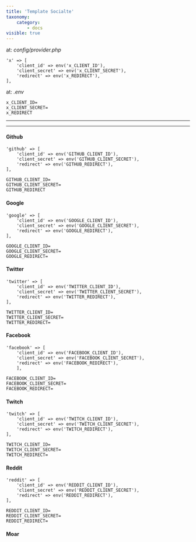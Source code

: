 ```yaml
---
title: 'Template Socialte'
taxonomy:
    category:
        - docs
visible: true
---
```


at: _config/provider.php_

```
'x' => [
    'client_id' => env('x_CLIENT_ID'),
    'client_secret' => env('x_CLIENT_SECRET'),
    'redirect' => env('x_REDIRECT'),
],
```

at: _.env_
```
x_CLIENT_ID=
x_CLIENT_SECRET=
x_REDIRECT
```

-----------------------------------------------------

-----------------------------------------------------

#### Github

```
'github' => [
    'client_id' => env('GITHUB_CLIENT_ID'),
    'client_secret' => env('GITHUB_CLIENT_SECRET'),
    'redirect' => env('GITHUB_REDIRECT'),
],
```

```
GITHUB_CLIENT_ID=
GITHUB_CLIENT_SECRET=
GITHUB_REDIRECT
```

#### Google

```
'google' => [
    'client_id' => env('GOOGLE_CLIENT_ID'),
    'client_secret' => env('GOOGLE_CLIENT_SECRET'),
    'redirect' => env('GOOGLE_REDIRECT'),
],
```

```
GOOGLE_CLIENT_ID=
GOOGLE_CLIENT_SECRET=
GOOGLE_REDIRECT=
```

#### Twitter

```
'twitter' => [
    'client_id' => env('TWITTER_CLIENT_ID'),
    'client_secret' => env('TWITTER_CLIENT_SECRET'),
    'redirect' => env('TWITTER_REDIRECT'),
],
```

```
TWITTER_CLIENT_ID=
TWITTER_CLIENT_SECRET=
TWITTER_REDIRECT=
```

    
#### Facebook

```
'facebook' => [
    'client_id' => env('FACEBOOK_CLIENT_ID'),
    'client_secret' => env('FACEBOOK_CLIENT_SECRET'),
    'redirect' => env('FACEBOOK_REDIRECT'),
    ],
```

```
FACEBOOK_CLIENT_ID=
FACEBOOK_CLIENT_SECRET=
FACEBOOK_REDIRECT=
```

#### Twitch
    
```
'twitch' => [
    'client_id' => env('TWITCH_CLIENT_ID'),
    'client_secret' => env('TWITCH_CLIENT_SECRET'),
    'redirect' => env('TWITCH_REDIRECT'),
],
```

```
TWITCH_CLIENT_ID=
TWITCH_CLIENT_SECRET=
TWITCH_REDIRECT=

```

#### Reddit
    
```
'reddit' => [
    'client_id' => env('REDDIT_CLIENT_ID'),
    'client_secret' => env('REDDIT_CLIENT_SECRET'),
    'redirect' => env('REDDIT_REDIRECT'),
],
```

```
REDDIT_CLIENT_ID=
REDDIT_CLIENT_SECRET=
REDDIT_REDIRECT=
```
    
#### Moar
    
```

```

```

```
    







    

